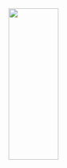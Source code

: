 <div id="header" align="center">
  <img src="https://media2.giphy.com/media/v1.Y2lkPTc5MGI3NjExbnRvcjYyN2tma2NyM3ZlaDBqZno4cmRpMWF4bGhpNmRoN2V2Z3NrOSZlcD12MV9pbnRlcm5hbF9naWZfYnlfaWQmY3Q9Zw/2m19xQszVR20QBedoV/giphy.gif" width="100" height="300">
</div>
